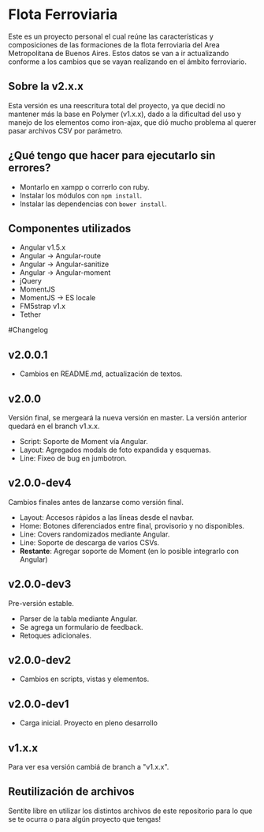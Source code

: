 # Flota Ferroviaria
Este es un proyecto personal el cual reúne las características y composiciones de las formaciones de la flota ferroviaria del Area Metropolitana de Buenos Aires. 
Estos datos se van a ir actualizando conforme a los cambios que se vayan realizando en el ámbito ferroviario. 

## Sobre la v2.x.x 
Esta versión es una reescritura total del proyecto, ya que decidí no mantener más la base en Polymer (v1.x.x), dado a la dificultad del uso y manejo de los elementos como iron-ajax, que dió mucho problema al querer pasar archivos CSV por parámetro. 

## ¿Qué tengo que hacer para ejecutarlo sin errores? 
* Montarlo en xampp o correrlo con ruby. 
* Instalar los módulos con `npm install`. 
* Instalar las dependencias con `bower install`. 

## Componentes utilizados 
* Angular v1.5.x 
* Angular -> Angular-route 
* Angular -> Angular-sanitize 
* Angular -> Angular-moment 
* jQuery 
* MomentJS
* MomentJS -> ES locale 
* FM5strap v1.x 
* Tether 

#Changelog
## v2.0.0.1 
* Cambios en README.md, actualización de textos. 

## v2.0.0
Versión final, se mergeará la nueva versión en master. La versión anterior quedará en el branch v1.x.x. 
* Script: Soporte de Moment vía Angular. 
* Layout: Agregados modals de foto expandida y esquemas.
* Line: Fixeo de bug en jumbotron. 

## v2.0.0-dev4
Cambios finales antes de lanzarse como versión final. 
* Layout: Accesos rápidos a las líneas desde el navbar. 
* Home: Botones diferenciados entre final, provisorio y no disponibles. 
* Line: Covers randomizados mediante Angular. 
* Line: Soporte de descarga de varios CSVs. 
* **Restante**:  Agregar soporte de Moment (en lo posible integrarlo con Angular)

## v2.0.0-dev3
Pre-versión estable. 
* Parser de la tabla mediante Angular. 
* Se agrega un formulario de feedback. 
* Retoques adicionales. 

## v2.0.0-dev2
* Cambios en scripts, vistas y elementos. 

## v2.0.0-dev1
* Carga inicial. Proyecto en pleno desarrollo 

## v1.x.x 
Para ver esa versión cambiá de branch a "v1.x.x". 

## Reutilización de archivos 
Sentite libre en utilizar los distintos archivos de este repositorio para lo que se te ocurra o para algún proyecto que tengas! 